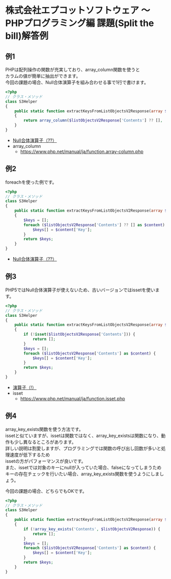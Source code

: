 # 株式会社エプコットソフトウェア ～ PHPプログラミング編 課題(Split the bill)解答例

## 例1

PHPは配列操作の関数が充実しており、array_column関数を使うと  
カラムの値が簡単に抽出ができます。  
今回の課題の場合、Null合体演算子を組み合わせる事で1行で書けます。

```php
<?php
// クラス・メソッド
class S3Helper
{
    public static function extractKeysFromListObjectsV2Response(array $listObjectsV2Response): array
    {
        return array_column($listObjectsV2Response['Contents'] ?? [], 'Key');
    }
}
```

- [Null合体演算子（??）](./../../../operators/index.md)
- array_column
  - <https://www.php.net/manual/ja/function.array-column.php>

## 例2

foreachを使った例です。

```php
<?php
// クラス・メソッド
class S3Helper
{
    public static function extractKeysFromListObjectsV2Response(array $listObjectsV2Response): array
    {
        $keys = [];
        foreach ($listObjectsV2Response['Contents'] ?? [] as $content) {
            $keys[] = $content['Key'];
        }
        return $keys;
    }
}
```

- [Null合体演算子（??）](./../../../operators/index.md)

## 例3

PHP5ではNull合体演算子が使えないため、古いバージョンではissetを使います。  

```php
<?php
// クラス・メソッド
class S3Helper
{
    public static function extractKeysFromListObjectsV2Response(array $listObjectsV2Response): array
    {
        if (!isset($listObjectsV2Response['Contents'])) {
            return [];
        }
        $keys = [];
        foreach ($listObjectsV2Response['Contents'] as $content) {
            $keys[] = $content['Key'];
        }
        return $keys;
    }
}
```

- [演算子（!）](./../../../operators/index.md)
- isset
  - <https://www.php.net/manual/ja/function.isset.php>

## 例4

array_key_exists関数を使う方法です。  
issetと似ていますが、issetは関数ではなく、array_key_existsは関数になり、動作も少し異なるところがあります。  
詳しい説明は割愛しますが、プログラミングでは関数の呼び出し回数が多いと処理速度が低下するため  
issetの方がパフォーマンスが良いです。  
また、issetでは対象のキーにnullが入っていた場合、falseになってしまうため  
キーの存在チェックを行いたい場合、array_key_exists関数を使うようにしましょう。  

今回の課題の場合、どちらでもOKです。

```php
<?php
// クラス・メソッド
class S3Helper
{
    public static function extractKeysFromListObjectsV2Response(array $listObjectsV2Response): array
    {
        if (!array_key_exists('Contents', $listObjectsV2Response)) {
            return [];
        }
        $keys = [];
        foreach ($listObjectsV2Response['Contents'] as $content) {
            $keys[] = $content['Key'];
        }
        return $keys;
    }
}
```
